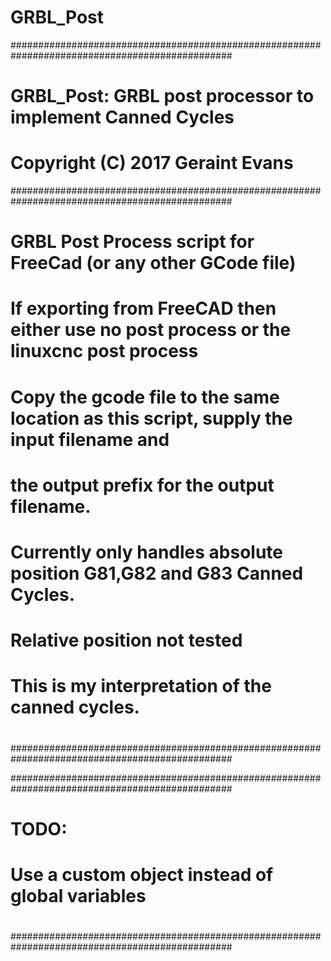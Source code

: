 # GRBL_Post

################################################################################################
# GRBL_Post: GRBL post processor to implement Canned Cycles
#   Copyright (C) 2017  Geraint Evans
################################################################################################
#
# GRBL Post Process script for FreeCad (or any other GCode file)
#
# If exporting from FreeCAD then either use no post process or the linuxcnc post process
# Copy the gcode file to the same location as this script, supply the input filename and
# the output prefix for the output filename.
#
# Currently only handles absolute position G81,G82 and G83 Canned Cycles. 
# Relative position not tested
#
# This is my interpretation of the canned cycles.
# 
#
################################################################################################


################################################################################################
#
# TODO:
#
# Use a custom object instead of global variables
#
################################################################################################
